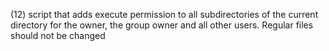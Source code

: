 (12) script that adds execute permission to all subdirectories of the current directory for the owner, the group owner and all other users. Regular files should not be changed
